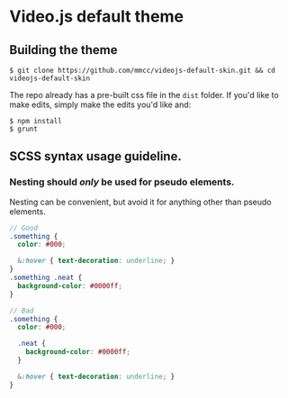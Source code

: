 # Video.js default theme

## Building the theme

```
$ git clone https://github.com/mmcc/videojs-default-skin.git && cd videojs-default-skin
```

The repo already has a pre-built css file in the `dist` folder. If you'd like to make edits,
simply make the edits you'd like and:

```
$ npm install
$ grunt
```

## SCSS syntax usage guideline.

### Nesting should *only* be used for pseudo elements.

Nesting can be convenient, but avoid it for anything other than pseudo elements.

```scss
// Good
.something {
  color: #000;

  &:hover { text-decoration: underline; }
}
.something .neat {
  background-color: #0000ff;
}

// Bad
.something {
  color: #000;

  .neat {
    background-color: #0000ff;
  }

  &:hover { text-decoration: underline; }
}
```
